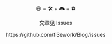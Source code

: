 <p align="center">😆 = 🛠 + 🎮 + ⚽️</p>
<p align="center">文章见 Issues</p>
<p align="center">https://github.com/fi3ework/Blog/issues</p>